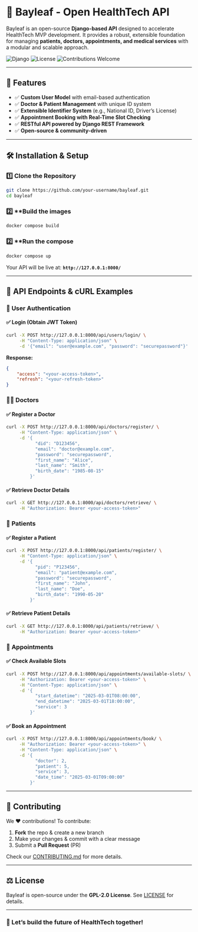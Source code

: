 # 🌿 Bayleaf - Open HealthTech API

Bayleaf is an open-source **Django-based API** designed to accelerate HealthTech MVP development. It provides a robust, extensible foundation for managing **patients, doctors, appointments, and medical services** with a modular and scalable approach.

![Django](https://img.shields.io/badge/Django-5.0-green?style=flat-square)
![License](https://img.shields.io/badge/License-GPL--2.0-blue.svg)
![Contributions Welcome](https://img.shields.io/badge/PRs-Welcome-brightgreen.svg)

---

## 🚀 Features
- ✅ **Custom User Model** with email-based authentication
- ✅ **Doctor & Patient Management** with unique ID system
- ✅ **Extensible Identifier System** (e.g., National ID, Driver’s License)
- ✅ **Appointment Booking with Real-Time Slot Checking**
- ✅ **RESTful API powered by Django REST Framework**
- ✅ **Open-source & community-driven**

---

## 🛠 Installation & Setup

### 1️⃣ **Clone the Repository**
```sh
git clone https://github.com/your-username/bayleaf.git
cd bayleaf
```

### 2️⃣ **Build the images
```sh
docker compose build
```

### 2️⃣ **Run the compose
```sh
docker compose up
```

Your API will be live at: **`http://127.0.0.1:8000/`**

---

## 🔗 API Endpoints & cURL Examples

### 🏥 **User Authentication**
#### ✅ Login (Obtain JWT Token)
```sh
curl -X POST http://127.0.0.1:8000/api/users/login/ \
     -H "Content-Type: application/json" \
     -d '{"email": "user@example.com", "password": "securepassword"}'
```
**Response:**
```json
{
    "access": "<your-access-token>",
    "refresh": "<your-refresh-token>"
}
```

### 👨‍⚕️ **Doctors**
#### ✅ Register a Doctor
```sh
curl -X POST http://127.0.0.1:8000/api/doctors/register/ \
     -H "Content-Type: application/json" \
     -d '{
           "did": "D123456",
           "email": "doctor@example.com",
           "password": "securepassword",
           "first_name": "Alice",
           "last_name": "Smith",
           "birth_date": "1985-08-15"
         }'
```
#### ✅ Retrieve Doctor Details
```sh
curl -X GET http://127.0.0.1:8000/api/doctors/retrieve/ \
     -H "Authorization: Bearer <your-access-token>"
```

### 🏥 **Patients**
#### ✅ Register a Patient
```sh
curl -X POST http://127.0.0.1:8000/api/patients/register/ \
     -H "Content-Type: application/json" \
     -d '{
           "pid": "P123456",
           "email": "patient@example.com",
           "password": "securepassword",
           "first_name": "John",
           "last_name": "Doe",
           "birth_date": "1990-05-20"
         }'
```
#### ✅ Retrieve Patient Details
```sh
curl -X GET http://127.0.0.1:8000/api/patients/retrieve/ \
     -H "Authorization: Bearer <your-access-token>"
```

### 🏥 **Appointments**
#### ✅ Check Available Slots
```sh
curl -X POST http://127.0.0.1:8000/api/appointments/available-slots/ \
     -H "Authorization: Bearer <your-access-token>" \
     -H "Content-Type: application/json" \
     -d '{
           "start_datetime": "2025-03-01T08:00:00",
           "end_datetime": "2025-03-01T18:00:00",
           "service": 3
         }'
```
#### ✅ Book an Appointment
```sh
curl -X POST http://127.0.0.1:8000/api/appointments/book/ \
     -H "Authorization: Bearer <your-access-token>" \
     -H "Content-Type: application/json" \
     -d '{
           "doctor": 2,
           "patient": 5,
           "service": 3,
           "date_time": "2025-03-01T09:00:00"
         }'
```

---

## 🤝 Contributing

We ❤️ contributions! To contribute:

1. **Fork** the repo & create a new branch
2. Make your changes & commit with a clear message
3. Submit a **Pull Request** (PR)

Check our [CONTRIBUTING.md](CONTRIBUTING.md) for more details.

---

## ⚖️ License
Bayleaf is open-source under the **GPL-2.0 License**. See [LICENSE](LICENSE) for details.

---

### 🚀 Let’s build the future of HealthTech together!

